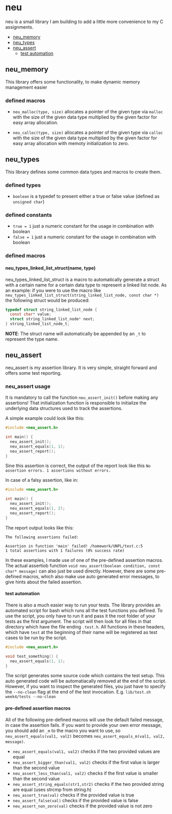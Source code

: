 # neu
neu is a small library I am building to add a little more convenience to my C assignments.

* [neu_memory](#neu_memory)
* [neu_types](#neu_types)
* [neu_assert](#neu_assert)
  * [test automation](#test-automation)

## neu_memory
This library offers some functionality, to make dynamic memory management easier

### defined macros
* ```neu_malloc(type, size)``` allocates a pointer of the given type via ```malloc``` with the size of the given data type multiplied by the given factor for easy array allocation.

* ```neu_calloc(type, size)``` allocates a pointer of the given type via ```calloc``` with the size of the given data type multiplied by the given factor for easy array allocation with memoty initialization to zero.

## neu_types
This library defines some common data types and macros to create them.

### defined types
* ```boolean``` is a typedef to present either a true or false value (defined as ```unsigned char```)

### defined constants
* ```true = 1``` just a numeric constant for the usage in combination with boolean
* ```false = 1``` just a numeric constant for the usage in combination with boolean

### defined macros

#### neu_types_linked_list_struct(name, type)
neu_types_linked_list_struct is a macro to automatically generate a struct with a certain name for a certain data type to represent a linked list node.
As an example: if you were to use the macro like ```neu_types_linked_list_struct(string_linked_list_node, const char *)``` the following struct would be produced:
```c
typedef struct string_linked_list_node {
  const char* value;
  struct string_linked_list_node* next;
} string_linked_list_node_t;
```
__NOTE__: The struct name will automatically be appended by an ```_t``` to represent the type name.

## neu_assert
neu_assert is my assertion library.
It is very simple, straight forward and offers some test reporting.

### neu_assert usage
It is mandatory to call the function ```neu_assert_init()``` before making any assertions!
That initialization function is responsible to initialize the underlying data structures used to track the assertions.

A simple example could look like this:
```c
#include <neu_assert.h>

int main() {
  neu_assert_init();
  neu_assert_equals(1, 1);
  neu_assert_report();
}
```
Sine this assertion is correct, the output of the report look like this ```No assertion errors. 1 assertions without errors.```

In case of a falsy assertion, like in:
```c
#include <neu_assert.h>

int main() {
  neu_assert_init();
  neu_assert_equals(1, 2);
  neu_assert_report();
}
```
The report output looks like this:
```
The following assertions failed:

Assertion in function 'main' failed! /homework/UNPL/test.c:5
1 total assertions with 1 failures (0% success rate)
```

In these examples, I made use of one of the pre-defined assertion macros.
The actual assertiob function ```void neu_assert(boolean condition, const char* message)``` can also just be used directly.
However, there are some pre-defined macros, which also make use auto generated error messages, to give hints about the failed assertion.

#### test automation
There is also a much easier way to run your tests.
The library provides an automated script for bash which runs all the test functions you defined.
To use the script, you only have to run it and pass it the root folder of your tests as the first argument.
The script will then look for all files in that directory which have the file ending ```.test.h```.
All functions in these headers, which have ```test``` at the beginning of their name will be registered as test cases to be run by the script.

```c
#include <neu_assert.h>

void test_something() {
  neu_assert_equals(1, 1);
}
```

The script generates some source code which contains the test setup.
This auto generated code will be automatiacally removed at the end of the script.
However, if you want to inspect the generated files, you just have to specify the ```--no-clean``` flag at the end of the test invocation. E.g. ```lib/test.sh week4/tests --no-clean```

#### pre-defined assertion macros
All of the following pre-defined macros will use the default failed message, in case the assertion fails.
If you want to provide your own error message, you should add an ```_m``` to the macro you want to use, so ```neu_assert_equals(val1, val2)``` becomes ```neu_assert_equals_m(val1, val2, message)```.

* ```neu_assert_equals(val1, val2)``` checks if the two provided values are equal
* ```neu_assert_bigger_than(val1, val2)``` checks if the first value is larger than the second value
* ```neu_assert_less_than(val1, val2)``` checks if the first value is smaller than the second value
* ```neu_assert_string_equals(str1,str2)``` checks if the two provided string are equal (uses strcmp from string.h)
* ```neu_assert_true(val)``` checks if the provided value is true
* ```neu_assert_false(val)``` checks if the provided value is false
* ```neu_assert_non_zero(val)``` checks if the provided value is not zero